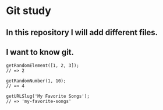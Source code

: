 # Git study

## In this repository I will add different files. 

## I want to know git.

```
getRandomElement([1, 2, 3]);
// => 2
```


```
getRandomNumber(1, 10);
// => 4
```

```
getURLSlug('My Favorite Songs');
// => 'my-favorite-songs'
```